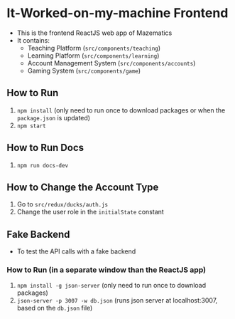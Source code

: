 # It-Worked-on-my-machine Frontend
- This is the frontend ReactJS web app of Mazematics
- It contains:
    - Teaching Platform (`src/components/teaching`)
    - Learning Platform (`src/components/learning`)
    - Account Management System (`src/components/accounts`)
    - Gaming System (`src/components/game`)

## How to Run
1. `npm install` (only need to run once to download packages or when the `package.json` is updated)
2. `npm start`

## How to Run Docs
1. `npm run docs-dev`

## How to Change the Account Type
1. Go to `src/redux/ducks/auth.js`
2. Change the user role in the `initialState` constant

## Fake Backend
- To test the API calls with a fake backend

### How to Run (in a separate window than the ReactJS app)
1. `npm install -g json-server` (only need to run once to download packages)
2. `json-server -p 3007 -w db.json` (runs json server at localhost:3007, based on the `db.json` file)